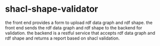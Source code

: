 # shacl-shape-validator
the front end provides a form to upload rdf data graph and rdf shape. the front end sends the rdf data graph and rdf shape to the backend for validation. the backend is a restful service that accepts rdf data graph and rdf shape and returns a report based on shacl validation.